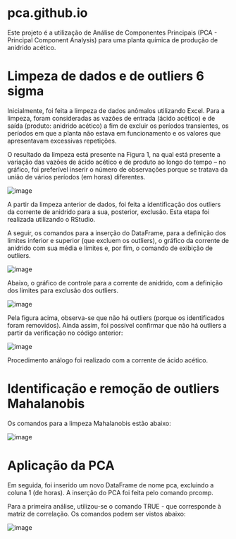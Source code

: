 # pca.github.io
Este projeto é a utilização de Análise de Componentes Principais (PCA - Principal Component Analysis) para uma planta química de produção de anidrido acético.

# Limpeza de dados e de outliers 6 sigma

Inicialmente, foi feita a limpeza de dados anômalos utilizando Excel. Para a limpeza, foram consideradas as vazões de entrada (ácido acético) e de saída (produto: anidrido acético) a fim de excluir os períodos transientes, os períodos em que a planta não estava em funcionamento e os valores que apresentavam excessivas repetições. 

O resultado da limpeza está presente na Figura 1, na qual está presente a variação das vazões de ácido acético e de produto ao longo do tempo – no gráfico, foi preferível inserir o número de observações porque se tratava da união de vários períodos (em horas) diferentes.

![image](https://user-images.githubusercontent.com/81119854/124501242-8f5d7900-dd97-11eb-9fbc-c9ec2245c26a.png)

A partir da limpeza anterior de dados, foi feita a identificação dos outliers da corrente de anidrido para a sua, posterior, exclusão. Esta etapa foi realizada utilizando o RStudio. 

A seguir, os comandos para a inserção do DataFrame, para a definição dos limites inferior e superior (que excluem os outliers), o gráfico da corrente de anidrido com sua média e limites e, por fim, o comando de exibição de outliers.

![image](https://user-images.githubusercontent.com/81119854/124501676-62f62c80-dd98-11eb-8bd7-acf7d59e06d9.png)

Abaixo, o gráfico de controle para a corrente de anidrido, com a definição dos limites para exclusão dos outliers.

![image](https://user-images.githubusercontent.com/81119854/124501914-d13aef00-dd98-11eb-8e55-31c015f10257.png)

Pela figura acima, observa-se que não há outliers (porque os identificados foram removidos). Ainda assim, foi possível confirmar que não há outliers a partir da verificação no código anterior:

![image](https://user-images.githubusercontent.com/81119854/124502068-1bbc6b80-dd99-11eb-875e-415a035689fc.png)

Procedimento análogo foi realizado com a corrente de ácido acético.

# Identificação e remoção de outliers Mahalanobis

Os comandos para a limpeza Mahalanobis estão abaixo:

![image](https://user-images.githubusercontent.com/81119854/124502345-af8e3780-dd99-11eb-8ff1-f4acd53cf7b6.png)

# Aplicação da PCA

Em seguida, foi inserido um novo DataFrame de nome pca, excluindo a coluna 1 (de horas). A inserção do PCA foi feita pelo comando prcomp. 

Para a primeira análise, utilizou-se o comando TRUE - que corresponde à matriz de correlação. Os comandos podem ser vistos abaixo:

![image](https://user-images.githubusercontent.com/81119854/124502770-73a7a200-dd9a-11eb-9d33-8bade61c3602.png)
